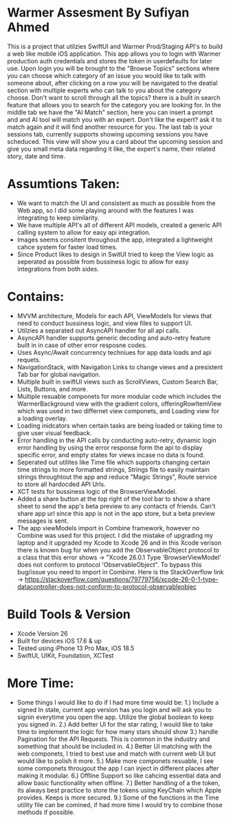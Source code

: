 # Warmer Assesment By Sufiyan Ahmed

This is a project that utilzies SwiftUI and Warmer Prod/Staging API's to build a web like mobile iOS application. This app allows you to login with Warmer production auth credentials and stores the token in userdefaults for later use. Upon login you will be brought to the "Browse Topics" sections where you can choose which category of an issue you would like to talk with someone about, after clicking on a row you will be navigated to the deatial section with multiple experts who can talk to you about the category choose. Don't want to scroll through all the topics? there is a bulit in search feature that allows you to search for the category you are looking for. In the middle tab we have the "AI Match" section, here you can insert a prompt and and AI tool will match you with an expert. Don't like the expert? ask it to match again and it will find another resource for you. The last tab is your sessions tab, currently supports showing upcoming sessions you have scheduced. This view will show you a card about the upcoming session and give you small meta data regarding it like, the expert's name, their related story, date and time. 

# Assumtions Taken:
-  We want to match the UI and consistent as much as possible from the Web app, so I did some playing around with the features I was integrating to keep similarity. 
- We have multiple API's all of different API models, created a generic API calling system to allow for easy api integration.
- Images seems consitent throughout the app, integrated a lightweight cahce system for faster load times.
- Since Product likes to design in SwitUI tried to keep the View logic as seperated as possible from bussiness logic to allow for easy integrations from both sides. 


# Contains: 
 - MVVM architecture, Models for each API, ViewModels for views that need to conduct bussiness logic, and view files to support UI.
 - Utilzies a separated out AsyncAPI handler for all api calls.
 - AsyncAPI handler supports generic decoding and auto-retry feature built in in case of other error resposne codes.
 - Uses Async/Await concurrency techniues for app data loads and api requets. 
 - NavigationStack, with Navigation Links to change views and a presistent Tab bar for global navigation.
 - Multiple built in swiftUI views such as ScrollViews, Custom Search Bar, Lists, Buttons, and more.
 - Multiple resuable componets for more modular code which includes the WarmerBackground view with the gradient colors, offeringRowItemView which was used in two differnet view componets, and Loading view for a loading overlay. 
 - Loading inidcators when certain tasks are being loaded or taking time to give user visual feedback.
 - Error handling in the API calls by conducting auto-retry, dynamic login error handling by using the error response form the api to display specific error, and empty states for views incase no data is found.
 - Seperated out utilites like Time file which supports changing certain time strings to more formatted strings, Strings file to easily maintain strings throughtout the app and reduce "Magic Strings", Route service to store all hardocded API Urls. 
 - XCT tests for bussiness logic of the BrowserViewModel.
 - Added a share button at the top right of the tool bar to show a share sheet to send the app's beta preview to any contacts of friends. Can't share app url since this app is not in the app store, but a beta preview messages is sent. 
 - The app viewModels import in Combine framework, however no Combine was used for this project. I did the mistake of upgrading my laptop and it upgraded my Xcode to Xcode 26 and in this Xcode verison there is known bug for when you add the ObservableObject protocol to a class that this error shows -> "Xcode 26.0.1 Type 'BrowserViewModel' does not conform to protocol 'ObservableObject". To bypass this bug/issue you need to import in Combine. Here is the StackOverflow link -> https://stackoverflow.com/questions/79779756/xcode-26-0-1-type-datacontroller-does-not-conform-to-protocol-observableobjec
 
# Build Tools & Version
- Xcode Version 26
- Built for devices iOS 17.6 & up
- Tested using iPhone 13 Pro Max, iOS 18.5
- SwiftUI, UIKit, Foundation, XCTest

# More Time:
- Some things I would like to do if I had more time would be:
1.) Include a signed In state, current app version has you login and will ask you to signin everytime you open the app. Utilize the global boolean to keep you signed in. 
2.) Add better UI for the star rating, I would like to take time to implement the logic for how many stars should show
3.) handle Pagination for the API Requests. This is common in the industry and something that should be included in. 
4.) Better UI matching with the web componets, I tried to best use and match with current web UI but would like to polish it more.
5.) Make more componets resuable, I see some componets througout the app I can inject in different places after making it modular.
6.) Offline Support so like cahcing essential data and allow basic functionality when offline.
7.) Better handling of a the token, its always best practice to store the tokens using KeyChain which Apple provides. Keeps is more secured.
9.) Some of the functions in the Time utility file can be comined, if had more time I would try to combine those methods if possible.




